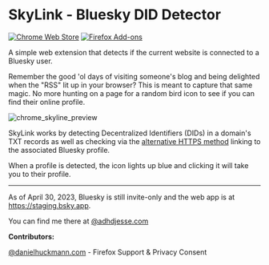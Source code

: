 # SkyLink - Bluesky DID Detector

[![Chrome Web Store](https://img.shields.io/chrome-web-store/v/aflpfginfpjhanhkmdpohpggpolfopmb)](https://chrome.google.com/webstore/detail/skylink-bluesky-did-detector/aflpfginfpjhanhkmdpohpggpolfopmb)
[![Firefox Add-ons](https://img.shields.io/amo/v/skylink-bluesky-did-detector)](https://addons.mozilla.org/en-US/firefox/addon/skylink-bluesky-did-detector)

A simple web extension that detects if the current website is connected to a Bluesky user.

Remember the good 'ol days of visiting someone's blog and being delighted when the "RSS" lit up in your browser? This is meant to capture that same magic. No more hunting on a page for a random bird icon to see if you can find their online profile.

![chrome_skyline_preview](https://user-images.githubusercontent.com/8367129/235382697-aedfda18-aab3-477b-b59c-c12cdd33bf9b.png)

SkyLink works by detecting Decentralized Identifiers (DIDs) in a domain's TXT records as well as checking via the [alternative HTTPS method](https://psky.app/profile/emily.bsky.team/post/3juuaipn3q424) linking to the associated Bluesky profile.

When a profile is detected, the icon lights up blue and clicking it will take you to their profile.

---

As of April 30, 2023, Bluesky is still invite-only and the web app is at https://staging.bsky.app.

You can find me there at [@adhdjesse.com](https://staging.bsky.app/profile/adhdjesse.com)

**Contributors:**

[@danielhuckmann.com](https://staging.bsky.app/profile/danielhuckmann.com) - Firefox Support & Privacy Consent
